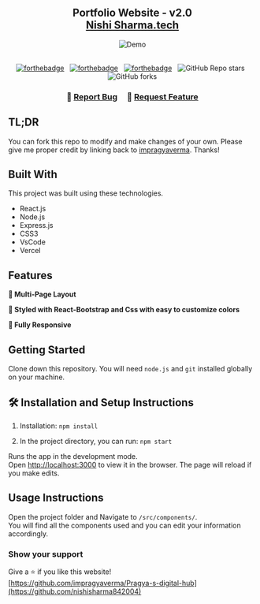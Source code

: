<h2 align="center">
  Portfolio Website - v2.0<br/>
  <a href="[https://soumyajit.vercel.app](https://nishi-digital-hub.vercel.app/)/" target="_blank">Nishi Sharma.tech</a>
</h2>
<div align="center">
  <img alt="Demo" src="./Images/readme-img1.png" />
</div>

<br/>

<center>

[![forthebadge](https://forthebadge.com/images/badges/built-with-love.svg)](https://forthebadge.com) &nbsp;
[![forthebadge](https://forthebadge.com/images/badges/made-with-javascript.svg)](https://forthebadge.com) &nbsp;
[![forthebadge](https://forthebadge.com/images/badges/open-source.svg)](https://forthebadge.com) &nbsp;
![GitHub Repo stars](https://img.shields.io/github/stars/soumyajit4419/Portfolio?color=red&logo=github&style=for-the-badge) &nbsp;
![GitHub forks](https://img.shields.io/github/forks/soumyajit4419/Portfolio?color=red&logo=github&style=for-the-badge)

</center>

<h3 align="center">
    🔹
    <a href="[(https://github.com/impragyaverma/Pragya-s-digital-hub)/issues">Report Bug</a> &nbsp; &nbsp;
    🔹
    <a href="(https://github.com/impragyaverma/Pragya-s-digital-hub)/issues">Request Feature</a>
</h3>

## TL;DR

You can fork this repo to modify and make changes of your own. Please give me proper credit by linking back to [impragyaverma](https://github.com/impragyaverma/Pragya-s-digital-hub). Thanks!

## Built With

This project was built using these technologies.

- React.js
- Node.js
- Express.js
- CSS3
- VsCode
- Vercel

## Features

**📖 Multi-Page Layout**

**🎨 Styled with React-Bootstrap and Css with easy to customize colors**

**📱 Fully Responsive**

## Getting Started

Clone down this repository. You will need `node.js` and `git` installed globally on your machine.

## 🛠 Installation and Setup Instructions

1. Installation: `npm install`

2. In the project directory, you can run: `npm start`

Runs the app in the development mode.\
Open [http://localhost:3000](http://localhost:3000) to view it in the browser.
The page will reload if you make edits.

## Usage Instructions

Open the project folder and Navigate to `/src/components/`. <br/>
You will find all the components used and you can edit your information accordingly.

### Show your support

Give a ⭐ if you like this website!
[https://github.com/impragyaverma/Pragya-s-digital-hub](https://github.com/nishisharma842004)
